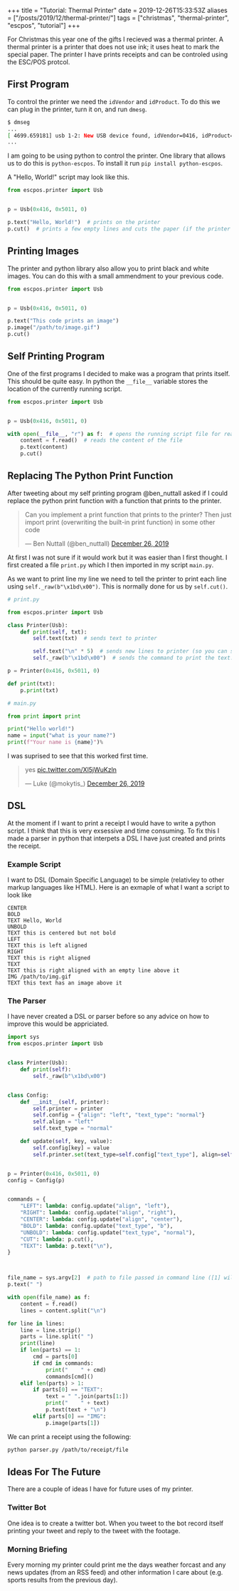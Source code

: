 +++
title = "Tutorial: Thermal Printer"
date = 2019-12-26T15:33:53Z
aliases = ["/posts/2019/12/thermal-printer/"]
tags = ["christmas", "thermal-printer", "escpos", "tutorial"]
+++


For Christmas this year one of the gifts I recieved was a thermal printer.
A thermal printer is a printer that does not use ink; it uses heat to mark the special paper.
The printer I have prints receipts and can be controled using the ESC/POS protcol.

<!-- more -->

## First Program

To control the printer we need the `idVendor` and `idProduct`.
To do this we can plug in the printer, turn it on, and run `dmesg`.

```bash
$ dmseg
...
[ 4699.659181] usb 1-2: New USB device found, idVendor=0416, idProduct=5011, bcdDevice= 1.00
...
```

I am going to be using python to control the printer.
One library that allows us to do this is `python-escpos`.
To install it run `pip install python-escpos`.

A "Hello, World!" script may look like this.

```python
from escpos.printer import Usb


p = Usb(0x416, 0x5011, 0)

p.text("Hello, World!")  # prints on the printer
p.cut()  # prints a few empty lines and cuts the paper (if the printer supports it)
```

## Printing Images

The printer and python library also allow you to print black and white images.
You can do this with a small ammendment to your previous code.

```python
from escpos.printer import Usb


p = Usb(0x416, 0x5011, 0)

p.text("This code prints an image")
p.image("/path/to/image.gif")
p.cut()
```

## Self Printing Program

One of the first programs I decided to make was a program that prints itself.
This should be quite easy.
In python the `__file__` variable stores the location of the currently running script.

```python
from escpos.printer import Usb


p = Usb(0x416, 0x5011, 0)

with open(__file__, "r") as f:  # opens the running script file for reading
    content = f.read()  # reads the content of the file
    p.text(content)
    p.cut()

```

## Replacing The Python Print Function

After tweeting about my self printing program @ben_nuttall asked if I could replace the python print function with a function that prints to the printer.

<blockquote class="twitter-tweet"><p lang="en" dir="ltr">Can you implement a print function that prints to the printer? Then just import print (overwriting the built-in print function) in some other code</p>&mdash; Ben Nuttall (@ben_nuttall) <a href="https://twitter.com/ben_nuttall/status/1210223090086694917?ref_src=twsrc%5Etfw">December 26, 2019</a></blockquote> <script async src="https://platform.twitter.com/widgets.js" charset="utf-8"></script> 

At first I was not sure if it would work but it was easier than I first thought.
I first created a file `print.py` which I then imported in my script `main.py`.

As we want to print line my line we need to tell the printer to print each line using `self._raw(b"\x1bd\x00")`.
This is normally done for us by `self.cut()`.

```python
# print.py

from escpos.printer import Usb

class Printer(Usb):
    def print(self, txt):
        self.text(txt)  # sends text to printer

        self.text("\n" * 5)  # sends new lines to printer (so you can see the printed text)
        self._raw(b"\x1bd\x00")  # sends the command to print the text.

p = Printer(0x416, 0x5011, 0)

def print(txt):
    p.print(txt)
```

```python
# main.py

from print import print

print("Hello world!")
name = input("what is your name?")
print(f"Your name is {name}")%
```

I was suprised to see that this worked first time.

<blockquote class="twitter-tweet"><p lang="und" dir="ltr">yes <a href="https://t.co/Xl5jWuKzln">pic.twitter.com/Xl5jWuKzln</a></p>&mdash; Luke (@mokytis_) <a href="https://twitter.com/mokytis_/status/1210225756896407556?ref_src=twsrc%5Etfw">December 26, 2019</a></blockquote> <script async src="https://platform.twitter.com/widgets.js" charset="utf-8"></script> 

## DSL

At the moment if I want to print a receipt I would have to write a python script.
I think that this is very exsessive and time consuming.
To fix this I made a parser in python that interpets a DSL I have just created and prints the receipt.

### Example Script

I want to DSL (Domain Specific Language) to be simple (relativley to other markup languages like HTML).
Here is an exmaple of what I want a script to look like

```plain
CENTER
BOLD
TEXT Hello, World
UNBOLD
TEXT this is centered but not bold
LEFT
TEXT this is left aligned
RIGHT
TEXT this is right aligned
TEXT
TEXT this is right aligned with an empty line above it
IMG /path/to/img.gif
TEXT this text has an image above it
```

### The Parser

I have never created a DSL or parser before so any advice on how to improve this would be appriciated.

```python
import sys
from escpos.printer import Usb


class Printer(Usb):
    def print(self):
        self._raw(b"\x1bd\x00")


class Config:
    def __init__(self, printer):
        self.printer = printer
        self.config = {"align": "left", "text_type": "normal"}
        self.align = "left"
        self.text_type = "normal"

    def update(self, key, value):
        self.config[key] = value
        self.printer.set(text_type=self.config["text_type"], align=self.config["align"])


p = Printer(0x416, 0x5011, 0)
config = Config(p)


commands = {
    "LEFT": lambda: config.update("align", "left"),
    "RIGHT": lambda: config.update("align", "right"),
    "CENTER": lambda: config.update("align", "center"),
    "BOLD": lambda: config.update("text_type", "b"),
    "UNBOLD": lambda: config.update("text_type", "normal"),
    "CUT": lambda: p.cut(),
    "TEXT": lambda: p.text("\n"),
}



file_name = sys.argv[2]  # path to file passed in command line ([1] will be the scipt name)
p.text(" ")

with open(file_name) as f:
    content = f.read()
    lines = content.split("\n")

for line in lines:
    line = line.strip()
    parts = line.split(" ")
    print(line)
    if len(parts) == 1:
        cmd = parts[0]
        if cmd in commands:
            print("    " + cmd)
            commands[cmd]()
    elif len(parts) > 1:
        if parts[0] == "TEXT":
            text = " ".join(parts[1:])
            print("    " + text)
            p.text(text + "\n")
        elif parts[0] == "IMG":
            p.image(parts[1])

```

We can print a receipt using the following:

```bash
python parser.py /path/to/receipt/file
```

## Ideas For The Future

There are a couple of ideas I have for future uses of my printer.

### Twitter Bot

One idea is to create a twitter bot.
When you tweet to the bot record itself printing your tweet and reply to the tweet with the footage.

### Morning Briefing

Every morning my printer could print me the days weather forcast and any news updates (from an RSS feed) and other information I care about (e.g. sports results from the previous day).
